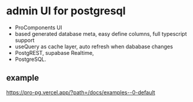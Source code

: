 # admin UI for postgresql

* ProComponents UI
* based generated database meta, easy define columns,  full typescript support 
* useQuery as cache layer, auto refresh when dababase changes
* PostgREST, supabase Realtime,  
* PostgreSQL.

## example
https://pro-pg.vercel.app/?path=/docs/examples--0-default
